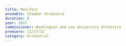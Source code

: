 ```yaml
---
title: Manifest
ensemble: Chamber Orchestra
duration: 8
year: 2022
commissioner: Washington and Lee University Orchestra
premiere: 11/17/22
category: Orchestral
---
```

